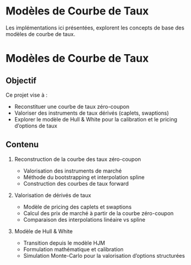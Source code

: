 # Modèles de Courbe de Taux  
Les implémentations ici présentées, explorent les concepts de base des modèles de courbe de taux. 

# Modèles de Courbe de Taux  

## Objectif  
Ce projet vise à :  
- Reconstituer une courbe de taux zéro-coupon  
- Valoriser des instruments de taux dérivés (caplets, swaptions)  
- Explorer le modèle de Hull & White pour la calibration et le pricing d’options de taux  

## Contenu  

1. Reconstruction de la courbe des taux zéro-coupon  
   - Valorisation des instruments de marché  
   - Méthode du bootstrapping et interpolation spline  
   - Construction des courbes de taux forward  

2. Valorisation de dérivés de taux  
   - Modèle de pricing des caplets et swaptions  
   - Calcul des prix de marché à partir de la courbe zéro-coupon  
   - Comparaison des interpolations linéaire vs spline  

3. Modèle de Hull & White  
   - Transition depuis le modèle HJM  
   - Formulation mathématique et calibration  
   - Simulation Monte-Carlo pour la valorisation d’options structurées  

